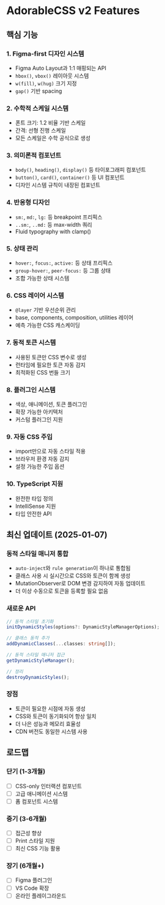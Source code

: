 # AdorableCSS v2 Features

## 핵심 기능

### 1. Figma-first 디자인 시스템
- Figma Auto Layout과 1:1 매핑되는 API
- `hbox()`, `vbox()` 레이아웃 시스템
- `w(fill)`, `w(hug)` 크기 지정
- `gap()` 기반 spacing

### 2. 수학적 스케일 시스템
- 폰트 크기: 1.2 비율 기반 스케일
- 간격: 선형 진행 스케일
- 모든 스케일은 수학 공식으로 생성

### 3. 의미론적 컴포넌트
- `body()`, `heading()`, `display()` 등 타이포그래피 컴포넌트
- `button()`, `card()`, `container()` 등 UI 컴포넌트
- 디자인 시스템 규칙이 내장된 컴포넌트

### 4. 반응형 디자인
- `sm:`, `md:`, `lg:` 등 breakpoint 프리픽스
- `..sm:`, `..md:` 등 max-width 쿼리
- Fluid typography with clamp()

### 5. 상태 관리
- `hover:`, `focus:`, `active:` 등 상태 프리픽스
- `group-hover:`, `peer-focus:` 등 그룹 상태
- 조합 가능한 상태 시스템

### 6. CSS 레이어 시스템
- `@layer` 기반 우선순위 관리
- base, components, composition, utilities 레이어
- 예측 가능한 CSS 캐스케이딩

### 7. 동적 토큰 시스템
- 사용된 토큰만 CSS 변수로 생성
- 런타임에 필요한 토큰 자동 감지
- 최적화된 CSS 번들 크기

### 8. 플러그인 시스템
- 색상, 애니메이션, 토큰 플러그인
- 확장 가능한 아키텍처
- 커스텀 플러그인 지원

### 9. 자동 CSS 주입
- import만으로 자동 스타일 적용
- 브라우저 환경 자동 감지
- 설정 가능한 주입 옵션

### 10. TypeScript 지원
- 완전한 타입 정의
- IntelliSense 지원
- 타입 안전한 API

## 최신 업데이트 (2025-01-07)

### 동적 스타일 매니저 통합
- `auto-inject`와 `rule generation`이 하나로 통합됨
- 클래스 사용 시 실시간으로 CSS와 토큰이 함께 생성
- MutationObserver로 DOM 변경 감지하여 자동 업데이트
- 더 이상 수동으로 토큰을 등록할 필요 없음

### 새로운 API
```typescript
// 동적 스타일 초기화
initDynamicStyles(options?: DynamicStyleManagerOptions);

// 클래스 동적 추가
addDynamicClasses(...classes: string[]);

// 동적 스타일 매니저 접근
getDynamicStyleManager();

// 정리
destroyDynamicStyles();
```

### 장점
- 토큰이 필요한 시점에 자동 생성
- CSS와 토큰이 동기화되어 항상 일치
- 더 나은 성능과 메모리 효율성
- CDN 버전도 동일한 시스템 사용

## 로드맵

### 단기 (1-3개월)
- [ ] CSS-only 인터랙션 컴포넌트
- [ ] 고급 애니메이션 시스템
- [ ] 폼 컴포넌트 시스템

### 중기 (3-6개월)
- [ ] 접근성 향상
- [ ] Print 스타일 지원
- [ ] 최신 CSS 기능 활용

### 장기 (6개월+)
- [ ] Figma 플러그인
- [ ] VS Code 확장
- [ ] 온라인 플레이그라운드